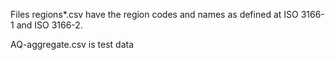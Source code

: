 

Files regions*.csv have the region codes and names as defined at ISO 3166-1 and ISO 3166-2.

AQ-aggregate.csv is test data
